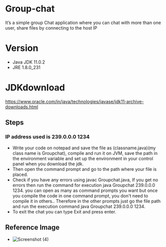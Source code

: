 # Group-chat
 It’s a simple group Chat application where you can chat with more than one user, share files by connecting to the host IP
# Version
 - Java JDK 11.0.2
 - JRE 1.8.0_231
# JDKdownload
https://www.oracle.com/in/java/technologies/javase/jdk11-archive-downloads.html
## Steps
### IP address used is 239.0.0.0 1234
- Write your code on notepad and save the file as (classname.java)(my class name is Groupchat), compile and run it on JVM, save the path in the environment variable and set up the environment in your control panel when you download the jdk.
- Then open the command prompt and go to the path where your file is placed.
- Check if you have any errors using javac Groupchat.java, If you get no errors then run the command for execution java Groupchat 239.0.0.0 1234. you can open as many as command prompts you want but once you compile the code in one command prompt, you don't need to compile it in others.. Therefore in the other prompts just go the file path and run the execution command java Groupchat 239.0.0.0 1234.
- To exit the chat you can type Exit and press enter.
## Reference Image
- ![Screenshot (4)](https://user-images.githubusercontent.com/56727136/103344122-a4d5ab80-4ab3-11eb-9d41-d5b8ad69de70.png)
